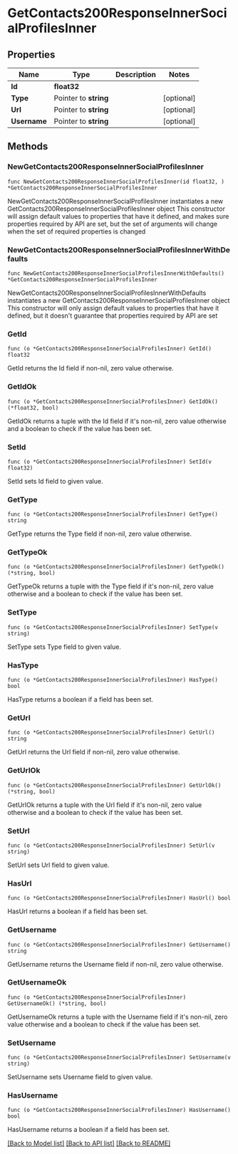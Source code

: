 # GetContacts200ResponseInnerSocialProfilesInner

## Properties

Name | Type | Description | Notes
------------ | ------------- | ------------- | -------------
**Id** | **float32** |  | 
**Type** | Pointer to **string** |  | [optional] 
**Url** | Pointer to **string** |  | [optional] 
**Username** | Pointer to **string** |  | [optional] 

## Methods

### NewGetContacts200ResponseInnerSocialProfilesInner

`func NewGetContacts200ResponseInnerSocialProfilesInner(id float32, ) *GetContacts200ResponseInnerSocialProfilesInner`

NewGetContacts200ResponseInnerSocialProfilesInner instantiates a new GetContacts200ResponseInnerSocialProfilesInner object
This constructor will assign default values to properties that have it defined,
and makes sure properties required by API are set, but the set of arguments
will change when the set of required properties is changed

### NewGetContacts200ResponseInnerSocialProfilesInnerWithDefaults

`func NewGetContacts200ResponseInnerSocialProfilesInnerWithDefaults() *GetContacts200ResponseInnerSocialProfilesInner`

NewGetContacts200ResponseInnerSocialProfilesInnerWithDefaults instantiates a new GetContacts200ResponseInnerSocialProfilesInner object
This constructor will only assign default values to properties that have it defined,
but it doesn't guarantee that properties required by API are set

### GetId

`func (o *GetContacts200ResponseInnerSocialProfilesInner) GetId() float32`

GetId returns the Id field if non-nil, zero value otherwise.

### GetIdOk

`func (o *GetContacts200ResponseInnerSocialProfilesInner) GetIdOk() (*float32, bool)`

GetIdOk returns a tuple with the Id field if it's non-nil, zero value otherwise
and a boolean to check if the value has been set.

### SetId

`func (o *GetContacts200ResponseInnerSocialProfilesInner) SetId(v float32)`

SetId sets Id field to given value.


### GetType

`func (o *GetContacts200ResponseInnerSocialProfilesInner) GetType() string`

GetType returns the Type field if non-nil, zero value otherwise.

### GetTypeOk

`func (o *GetContacts200ResponseInnerSocialProfilesInner) GetTypeOk() (*string, bool)`

GetTypeOk returns a tuple with the Type field if it's non-nil, zero value otherwise
and a boolean to check if the value has been set.

### SetType

`func (o *GetContacts200ResponseInnerSocialProfilesInner) SetType(v string)`

SetType sets Type field to given value.

### HasType

`func (o *GetContacts200ResponseInnerSocialProfilesInner) HasType() bool`

HasType returns a boolean if a field has been set.

### GetUrl

`func (o *GetContacts200ResponseInnerSocialProfilesInner) GetUrl() string`

GetUrl returns the Url field if non-nil, zero value otherwise.

### GetUrlOk

`func (o *GetContacts200ResponseInnerSocialProfilesInner) GetUrlOk() (*string, bool)`

GetUrlOk returns a tuple with the Url field if it's non-nil, zero value otherwise
and a boolean to check if the value has been set.

### SetUrl

`func (o *GetContacts200ResponseInnerSocialProfilesInner) SetUrl(v string)`

SetUrl sets Url field to given value.

### HasUrl

`func (o *GetContacts200ResponseInnerSocialProfilesInner) HasUrl() bool`

HasUrl returns a boolean if a field has been set.

### GetUsername

`func (o *GetContacts200ResponseInnerSocialProfilesInner) GetUsername() string`

GetUsername returns the Username field if non-nil, zero value otherwise.

### GetUsernameOk

`func (o *GetContacts200ResponseInnerSocialProfilesInner) GetUsernameOk() (*string, bool)`

GetUsernameOk returns a tuple with the Username field if it's non-nil, zero value otherwise
and a boolean to check if the value has been set.

### SetUsername

`func (o *GetContacts200ResponseInnerSocialProfilesInner) SetUsername(v string)`

SetUsername sets Username field to given value.

### HasUsername

`func (o *GetContacts200ResponseInnerSocialProfilesInner) HasUsername() bool`

HasUsername returns a boolean if a field has been set.


[[Back to Model list]](../README.md#documentation-for-models) [[Back to API list]](../README.md#documentation-for-api-endpoints) [[Back to README]](../README.md)



